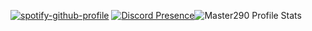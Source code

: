 [![spotify-github-profile](https://spotify-github-profile.vercel.app/api/view?uid=313naheoocs5ssfbewvrxazflaem&cover_image=true&theme=default&bar_color=53b14f&bar_color_cover=true)](https://github.com/kittinan/spotify-github-profile)
[![Discord Presence](https://lanyard.cnrad.dev/api/929330791308218388)](https://discord.com/users/929330791308218388)![Master290 Profile Stats](https://github-readme-stats.vercel.app/api?username=Master290&show_icons=true&theme=synthwave)
